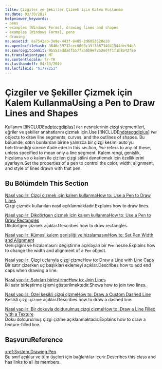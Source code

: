 ```yaml
---
title: Çizgiler ve Şekiller Çizmek için Kalem Kullanma
ms.date: 03/30/2017
helpviewer_keywords:
- pens
- examples [Windows Forms], drawing lines and shapes
- examples [Windows Forms], pens
- drawing
ms.assetid: 8a7542ab-3e9e-443f-8405-2d6053528e20
ms.openlocfilehash: 3846c59712cec6003c35f336714041544dec94b3
ms.sourcegitcommit: 9b552addadfb57fab0b9e7852ed4f1f1b8a42f8e
ms.translationtype: MT
ms.contentlocale: tr-TR
ms.lasthandoff: 04/23/2019
ms.locfileid: "61777253"
---
```

# <a name="using-a-pen-to-draw-lines-and-shapes"></a><span data-ttu-id="af529-102">Çizgiler ve Şekiller Çizmek için Kalem Kullanma</span><span class="sxs-lookup"><span data-stu-id="af529-102">Using a Pen to Draw Lines and Shapes</span></span>
<span data-ttu-id="af529-103">Kullanım [!INCLUDE[ndptecgdiplus](../../../../includes/ndptecgdiplus-md.md)] `Pen` nesnelerinin çizgi segmentleri, eğriler ve şekiller anahatlarını çizmek için.</span><span class="sxs-lookup"><span data-stu-id="af529-103">Use [!INCLUDE[ndptecgdiplus](../../../../includes/ndptecgdiplus-md.md)] `Pen` objects to draw line segments, curves, and the outlines of shapes.</span></span> <span data-ttu-id="af529-104">Bu bölümde, *satırı* bunlardan birine yalnızca bir çizgi kesimi auto'yu belirtilmediği sürece ifade eder.</span><span class="sxs-lookup"><span data-stu-id="af529-104">In this section, *line* refers to any of these, unless specified to mean only a line segment.</span></span> <span data-ttu-id="af529-105">Kalem rengi, genişlik, hizalama ve o kalem ile çizilen çizgi stilini denetlemek için özelliklerini ayarlayın.</span><span class="sxs-lookup"><span data-stu-id="af529-105">Set the properties of a pen to control the color, width, alignment, and style of lines drawn with that pen.</span></span>  
  
## <a name="in-this-section"></a><span data-ttu-id="af529-106">Bu Bölümde</span><span class="sxs-lookup"><span data-stu-id="af529-106">In This Section</span></span>  
 [<span data-ttu-id="af529-107">Nasıl yapılır: Çizgi çizmek için kalem kullanma</span><span class="sxs-lookup"><span data-stu-id="af529-107">How to: Use a Pen to Draw Lines</span></span>](how-to-use-a-pen-to-draw-lines.md)  
 <span data-ttu-id="af529-108">Çizgi çizmek kullanılan nasıl açıklanmaktadır.</span><span class="sxs-lookup"><span data-stu-id="af529-108">Explains how to draw lines.</span></span>  
  
 [<span data-ttu-id="af529-109">Nasıl yapılır: Dikdörtgen çizmek için kalem kullanma</span><span class="sxs-lookup"><span data-stu-id="af529-109">How to: Use a Pen to Draw Rectangles</span></span>](how-to-use-a-pen-to-draw-rectangles.md)  
 <span data-ttu-id="af529-110">Dikdörtgen çizmek açıklar.</span><span class="sxs-lookup"><span data-stu-id="af529-110">Describes how to draw rectangles.</span></span>  
  
 [<span data-ttu-id="af529-111">Nasıl yapılır: Kümesi kalem genişliği ve hizalamasını</span><span class="sxs-lookup"><span data-stu-id="af529-111">How to: Set Pen Width and Alignment</span></span>](how-to-set-pen-width-and-alignment.md)  
 <span data-ttu-id="af529-112">Genişliğini ve hizalamasını değiştirme açıklayan bir `Pen` nesne.</span><span class="sxs-lookup"><span data-stu-id="af529-112">Explains how to change the width and alignment of a `Pen` object.</span></span>  
  
 [<span data-ttu-id="af529-113">Nasıl yapılır: Çizgi uçlarıyla çizgi çizme</span><span class="sxs-lookup"><span data-stu-id="af529-113">How to: Draw a Line with Line Caps</span></span>](how-to-draw-a-line-with-line-caps.md)  
 <span data-ttu-id="af529-114">Bir satır çizerken uç başlıkları eklemeyi açıklar.</span><span class="sxs-lookup"><span data-stu-id="af529-114">Describes how to add end caps when drawing a line.</span></span>  
  
 [<span data-ttu-id="af529-115">Nasıl yapılır: Satırları birleştirme</span><span class="sxs-lookup"><span data-stu-id="af529-115">How to: Join Lines</span></span>](how-to-join-lines.md)  
 <span data-ttu-id="af529-116">İki satır birleştirme işlemi gösterilmektedir.</span><span class="sxs-lookup"><span data-stu-id="af529-116">Shows how to join two lines.</span></span>  
  
 [<span data-ttu-id="af529-117">Nasıl yapılır: Özel kesikli çizgi çizme</span><span class="sxs-lookup"><span data-stu-id="af529-117">How to: Draw a Custom Dashed Line</span></span>](how-to-draw-a-custom-dashed-line.md)  
 <span data-ttu-id="af529-118">Kesikli çizgi çizme açıklar.</span><span class="sxs-lookup"><span data-stu-id="af529-118">Describes how to draw a dashed line.</span></span>  
  
 [<span data-ttu-id="af529-119">Nasıl yapılır: Bir dokuyla doldurulmuş çizgi çizme</span><span class="sxs-lookup"><span data-stu-id="af529-119">How to: Draw a Line Filled with a Texture</span></span>](how-to-draw-a-line-filled-with-a-texture.md)  
 <span data-ttu-id="af529-120">Doku doldurulmuş çizgi çizme açıklanmaktadır.</span><span class="sxs-lookup"><span data-stu-id="af529-120">Explains how to draw a texture-filled line.</span></span>  
  
## <a name="reference"></a><span data-ttu-id="af529-121">Başvuru</span><span class="sxs-lookup"><span data-stu-id="af529-121">Reference</span></span>  
 <xref:System.Drawing.Pen>  
 <span data-ttu-id="af529-122">Bu sınıf açıklar ve tüm üyeleri için bağlantılar içerir.</span><span class="sxs-lookup"><span data-stu-id="af529-122">Describes this class and has links to all its members.</span></span>
